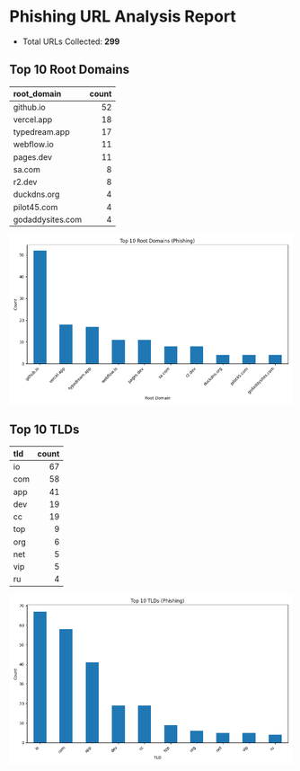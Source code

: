 # Phishing URL Analysis Report

- Total URLs Collected: **299**

## Top 10 Root Domains

| root_domain      |   count |
|:-----------------|--------:|
| github.io        |      52 |
| vercel.app       |      18 |
| typedream.app    |      17 |
| webflow.io       |      11 |
| pages.dev        |      11 |
| sa.com           |       8 |
| r2.dev           |       8 |
| duckdns.org      |       4 |
| pilot45.com      |       4 |
| godaddysites.com |       4 |

![Top Root Domains](top10_root_domains.png)


## Top 10 TLDs

| tld   |   count |
|:------|--------:|
| io    |      67 |
| com   |      58 |
| app   |      41 |
| dev   |      19 |
| cc    |      19 |
| top   |       9 |
| org   |       6 |
| net   |       5 |
| vip   |       5 |
| ru    |       4 |

![Top TLDs](top10_tld.png)

